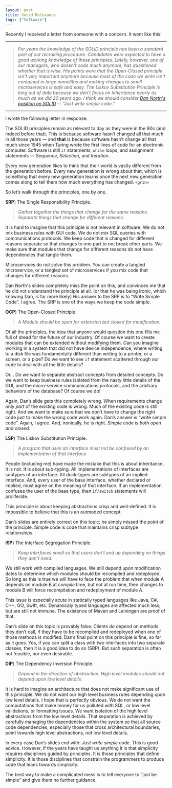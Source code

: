 ```yaml
---
layout: post
title: Solid Relevance
tags: ["Software"]
---
```

Recently I received a letter from someone with a concern.  It went like this:

----

>_For years the knowledge of the SOLID principle has been a standard part of our recruiting procedure. Candidates were expected to have a good working knowledge of these principles.  Lately, however, one of our managers, who doesn't code much anymore, has questioned whether that is wise.  His points were that the Open-Closed principle isn't very important anymore because most of the code we write isn't contained in large monoliths and making changes to small microservices is safe and easy.  The Liskov Substitution Principle is long out of date because we don't focus on inheritance nearly as much as we did 20 years ago.  I think we should consider [Dan North's position on SOLID](https://speakerdeck.com/tastapod/why-every-element-of-solid-is-wrong) -- "Just write simple code."_

----
	
I wrote the following letter in response:

The SOLID principles remain as relevant to day as they were in the 90s (and indeed before that).  This is because software hasn’t changed all that much in all those years — and __that__ is because software hasn’t change all that much since 1945 when Turing wrote the first lines of code for an electronic computer.  Software is still `if` statements, `while` loops, and assignment statements — _Sequence_, _Selection_, and _Iteration_.

Every new generation likes to think that their world is vastly different from the generation before.  Every new generation is wrong about that; which is something that every new generation learns once the next new generation comes along to tell them how much everything has changed. `<grin>`  

So let’s walk through the principles, one by one.  

__SRP__) The Single Responsibility Principle.  

>_Gather together the things that change for the same reasons.  Separate things that change for different reasons._  

It is hard to imagine that this principle is not relevant in software.  We do not mix business rules with GUI code.  We do not mix SQL queries with communications protocols.  We keep code that is changed for different reasons separate so that changes to one part to not break other parts.  We make sure that modules that change for different reasons do not have dependencies that tangle them.  

Microservices do not solve this problem.  You can create a tangled microservice, or a tangled set of microservices if you mix code that changes for different reasons.  

Dan North's slides completely miss the point on this, and convinces me that he did not understand the principle at all.  (or that he was being ironic, which knowing Dan, is far more likely)  His answer to the SRP is to “Write Simple Code”.  I agree.  The SRP is one of the ways we keep the code simple. 

__OCP__) The Open-Closed Principle.  

>_A Module should be open for extension but closed for modification._  

Of all the principles, the idea that anyone would question this one fills me full of dread for the future of our industry.  Of course we want to create modules that can be extended without modifying them.  Can you imagine working in a system that did not have device independence, where writing to a disk file was fundamentally different than writing to a printer, or a screen, or a pipe?  Do we want to see `if` statement scattered through our code to deal with all the little details?

Or…  Do we want to separate abstract concepts from detailed concepts.  Do we want to keep business rules isolated from the nasty little details of the GUI, and the micro-service communications protocols, and the arbitrary behaviors of the database?  Of course we do!  

Again, Dan’s slide gets this completely wrong.  When requirements change only _part_ of the existing code is wrong.  Much of the existing code is still right.  And we want to make sure that we don’t have to change the right code just to make the wrong code work again.  Dan’s answer is “write simple code”.  Again, I agree.  And, ironically, he is right.  _Simple code is both open and closed_.

__LSP__) The Liskov Substitution Principle.  

>_A program that uses an interface must not be confused by an implementation of that interface._

People (including me) have made the mistake that this is about inheritance.  It is not.  It is about sub-typing.  All implementations of interfaces are subtypes of an interface.  All duck-types are subtypes of an implied interface.  And, every user of the base interface, whether declared or implied, must agree on the meaning of that interface.  If an implementation confuses the user of the base type, then `if/switch` statements will proliferate.  

This principle is about keeping abstractions crisp and well-defined.  It is impossible to believe that this is an outmoded concept.  

Dan’s slides are entirely correct on this topic; he simply missed the point of the principle.  Simple code is code that maintains crisp subtype relationships.

__ISP__) The Interface Segregation Principle.  

>_Keep interfaces small so that users don’t end up depending on things they don’t need._  

We still work with compiled languages.  We still depend upon modification dates to determine which modules should be recompiled and redeployed.  So long as this is true we will have to face the problem that when module A depends on module B at _compile_ time, but not at run time, then changes to module B will force recompilation and redeployment of module A.

This issue is especially acute in statically typed languages like Java, C#, C++, GO, Swift, etc.  Dynamicaly typed languages are affected much less; but are still not immune.  The existence of Maven and Leiningen are proof of that.  

Dan’s slide on this topic is provably false.  Clients _do_ depend on methods they don’t call, if they have to be recompiled and redeployed when one of those methods is modified.  Dan’s final point on this principle is fine, so far as it goes.  Yes, if you can split a class with two interfaces into two separate classes, then it is a good idea to do so (SRP).  But such separation is often not feasible, nor even desirable.

__DIP__) The Dependency Inversion Principle.  

>_Depend in the direction of abstraction. High level modules should not depend upon low level details._

It is hard to imagine an architecture that does not make significant use of this principle.  We do not want our high level business rules depending upon low level details.  I hope that is perfectly obvious.  We do not want the computations that make money for us polluted with SQL, or low level validations, or formatting issues.  We want isolation of the high level abstractions from the low level details.  That separation is achieved by carefully managing the dependencies within the system so that all source code dependencies, especially those that cross architectural boundaries, point towards high level abstractions, not low level details.

In every case Dan’s slides end with: _Just write simple code_.  This is good advice.  However, if the years have taught us anything it is that simplicity requires disciplines guided by principles.  It is those principles that define simplicity.  It is those disciplines that constrain the programmers to produce code that leans towards simplicity.  

The best way to make a complicated mess is to tell everyone to “just be simple” and give them no further guidance.
